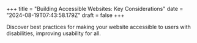 +++
title = "Building Accessible Websites: Key Considerations"
date = "2024-08-19T07:43:58.179Z"
draft = false
+++

  Discover best practices for making your website accessible to users with disabilities, improving usability for all.
        